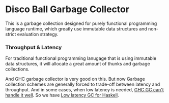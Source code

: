# Disco Ball Garbage Collector

This is a garbage collection designed for purely functional programming language runtime, which greatly use immutable data structures and non-strict evaluation strategy.

### Throughput & Latency
For traditional functional programming lanugage that is using immutable data structures, it will allocate a great amount of thunks and garbage collections.

And GHC garbage collector is very good on this. But now Garbage collection schemes are generally forced to trade-off between latency and throughput. And in some cases, when low latency is needed, [GHC GC can't handle it well](https://making.pusher.com/latency-working-set-ghc-gc-pick-two/). So we have [Low latency GC for Haskell](https://well-typed.com/blog/2019/10/nonmoving-gc-merge/).
